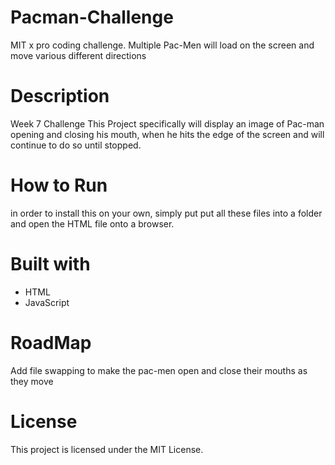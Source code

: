 # Pacman-Challenge
MIT x pro coding challenge.  Multiple Pac-Men will load on the screen and move various different directions

# Description

Week 7 Challenge
This Project specifically will display an image of Pac-man opening and closing his mouth, when he hits the edge of the screen and will continue to do so until stopped.


# How to Run
in order to install this on your own, simply put put all these files into a folder and open the HTML file onto a browser. 

# Built with
* HTML
* JavaScript

# RoadMap

Add file swapping to make the pac-men open and close their mouths as they move

# License
This project is licensed under the MIT License.





